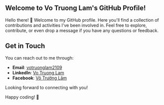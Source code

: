 ## Welcome to Vo Truong Lam's GitHub Profile!

Hello there! 👋 Welcome to my GitHub profile. Here you'll find a collection of contributions and activities I've been involved in. Feel free to explore, contribute, or even drop a message if you have any questions or feedback.


## Get in Touch

You can reach out to me through:

- **Email**: [votruonglam2109](mailto:votruonglam2109@gmail.com)
- **LinkedIn**: [Vo Truong Lam](https://www.linkedin.com/in/lamvt03/)
- **Facebook**: [Võ Trường Lâm](https://www.facebook.com/vtlam2109)

Looking forward to connecting with you!

Happy coding! 🚀
